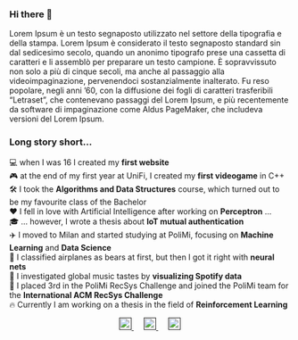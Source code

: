 ### Hi there 👋

<!--
**xsiam/xsiam** is a ✨ _special_ ✨ repository because its `README.md` (this file) appears on your GitHub profile.

Here are some ideas to get you started:

- 🔭 I’m currently working on ...
- 🌱 I’m currently learning ...
- 👯 I’m looking to collaborate on ...
- 🤔 I’m looking for help with ...
- 💬 Ask me about ...
- 📫 How to reach me: ...
- 😄 Pronouns: ...
- ⚡ Fun fact: ...
-->

Lorem Ipsum è un testo segnaposto utilizzato nel settore della tipografia e della stampa. Lorem Ipsum è considerato il testo segnaposto standard sin dal sedicesimo secolo, quando un anonimo tipografo prese una cassetta di caratteri e li assemblò per preparare un testo campione. È sopravvissuto non solo a più di cinque secoli, ma anche al passaggio alla videoimpaginazione, pervenendoci sostanzialmente inalterato. Fu reso popolare, negli anni ’60, con la diffusione dei fogli di caratteri trasferibili “Letraset”, che contenevano passaggi del Lorem Ipsum, e più recentemente da software di impaginazione come Aldus PageMaker, che includeva versioni del Lorem Ipsum.

### Long story short...

:computer: when I was 16 I created my **first website** <br>
:video_game: at the end of my first year at UniFi, I created my **first videogame** in C++ <br>
:hammer_and_wrench: I took the **Algorithms and Data Structures** course, which turned out to be my favourite class of the Bachelor <br>
:hearts: I fell in love with Artificial Intelligence after working on **Perceptron** ... <br>
:mortar_board: ... however, I wrote a thesis about **IoT mutual authentication** <br>
:airplane: I moved to Milan and started studying at PoliMi, focusing on **Machine Learning** and **Data Science** <br>
:bear: I classified airplanes as bears at first, but then I got it right with **neural nets** <br>
:musical_note: I investigated global music tastes by **visualizing Spotify data** <br>
:3rd_place_medal: I placed 3rd in the PoliMi RecSys Challenge and joined the PoliMi team for the **International ACM RecSys Challenge** <br>
:fire: Currently I am working on a thesis in the field of **Reinforcement Learning**

<p align="center">
  <a href="">
    <img alt="linkedin" width="22px" src="https://cdn.jsdelivr.net/npm/simple-icons@v3/icons/linkedin.svg" style="margin-right: 100cm:" />
  </a>
  &emsp;
  <a href="">
    <img alt="telegram" width="22px" src="https://cdn.jsdelivr.net/npm/simple-icons@v3/icons/telegram.svg" />
  </a>
  &emsp;
  <a href="">
    <img alt="mail" width="22px" src="https://cdn.jsdelivr.net/npm/simple-icons@3.1.0/icons/gmail.svg" />
  </a>
</p>

